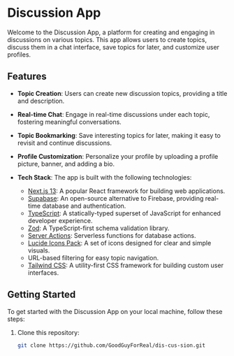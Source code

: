 # Discussion App

Welcome to the Discussion App, a platform for creating and engaging in discussions on various topics. This app allows users to create topics, discuss them in a chat interface, save topics for later, and customize user profiles.

## Features

- **Topic Creation**: Users can create new discussion topics, providing a title and description.

- **Real-time Chat**: Engage in real-time discussions under each topic, fostering meaningful conversations.

- **Topic Bookmarking**: Save interesting topics for later, making it easy to revisit and continue discussions.

- **Profile Customization**: Personalize your profile by uploading a profile picture, banner, and adding a bio.

- **Tech Stack**: The app is built with the following technologies:
  - [Next.js 13](https://nextjs.org/): A popular React framework for building web applications.
  - [Supabase](https://supabase.io/): An open-source alternative to Firebase, providing real-time database and authentication.
  - [TypeScript](https://www.typescriptlang.org/): A statically-typed superset of JavaScript for enhanced developer experience.
  - [Zod](https://www.npmjs.com/package/zod): A TypeScript-first schema validation library.
  - [Server Actions](https://supabase.com/docs/guides/auth/auth-helpers/nextjs#server-actions): Serverless functions for database actions.
  - [Lucide Icons Pack](https://lucide.dev/): A set of icons designed for clear and simple visuals.
  - URL-based filtering for easy topic navigation.
  - [Tailwind CSS](https://tailwindcss.com/): A utility-first CSS framework for building custom user interfaces.

## Getting Started

To get started with the Discussion App on your local machine, follow these steps:

1. Clone this repository:

   ```bash
   git clone https://github.com/GoodGuyForReal/dis-cus-sion.git
